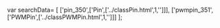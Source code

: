 var searchData= \[
\[\'pin\_350\',\[\'Pin\',\[\'../classPin.html\',1,\'\'\]\]\],
\[\'pwmpin\_351\',\[\'PWMPin\',\[\'../classPWMPin.html\',1,\'\'\]\]\]
\];
